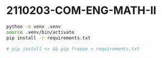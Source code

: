 # 2110203-COM-ENG-MATH-II

```bash
python -m venv .venv
source .venv/bin/activate
pip install -r requirements.txt

# pip install <> && pip freeze > requirements.txt
```

